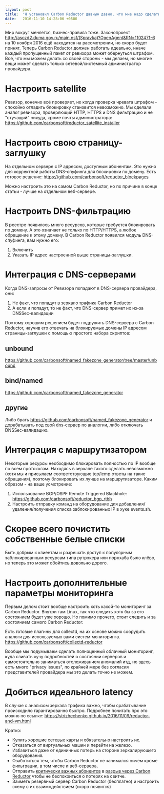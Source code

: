 ```yaml
---
layout: post
title:  "Я установил Carbon Reductor давным давно, что мне надо сделать чтобы всё было хорошо?"
date:   2016-11-10 14:28:06 +0500
---
```


Мир вокруг меняется, бизнес-правила тоже. Законопроект <http://asozd2.duma.gov.ru/main.nsf/(Spravka)?OpenAgent&RN=1102471-6> на 10 ноября 2016 ещё находится на рассмотрении, но скоро будет принят. Теперь Carbon Reductor должен работать идеально, иначе каждый пропущенный пакет от ревизора может обернуться штрафом. Всё, что мы можем делать со своей стороны - мы делаем, но многие вещи может сделать только сетевой/системный администратор провайдера.

# Настроить satellite

Ревизор, конечно всё проверяет, но когда проверка чревата штрафом - спокойно отладить блокировку становится невозможно. Мы сделали аналог ревизора, проверяющий HTTP, HTTPS и DNS фильтрацию и не "стучащий" никуда, кроме почты администратора: <https://github.com/carbonsoft/reductor_satellite_installer>

# Настроить свою страницу-заглушку

На отдельном сервере с IP адресом, доступным абонентам. Это нужно для корректной работы DNS-спуфинга для блокировки по домену. Есть готовое решение: <https://github.com/carbonsoft/reductor_blockpages>

Можно настроить это на самом Carbon Reductor, но по причине в конце статьи - лучше на отдельном веб-сервере.

# Настроить DNS-фильтрацию

В реестре появилось много ресурсов, которые требуется блокировать по домену. А это означает не только по HTTP/HTTPS, а любое обращение к этому домену. В Carbon Reductor появился модуль DNS-спуфинга, вам нужно его:

1. Включить
2. Указать IP адрес настроенной выше страницы-заглушки.

# Интеграция с DNS-серверами

Когда DNS-запросы от Ревизора попадают в DNS-сервера провайдера, они:

1. Не факт, что попадут в зеркало трафика Carbon Reductor
2. А если и попадут, то не факт, что DNS-сервер примет их из-за DNSSec-валидации

Поэтому хорошим решением будет подружить DNS-сервера с Carbon Reductor, научив его отвечать на блокируемые домены IP адресом страницы-заглушки с помощью простого набора скриптов:

## unbound

<https://github.com/carbonsoft/named_fakezone_generator/tree/master/unbound>

## bind/named

<https://github.com/carbonsoft/named_fakezone_generator>

## другие

Либо брать <https://github.com/carbonsoft/named_fakezone_generator> и дорабатывать под свой dns-сервер по аналогии, либо отключать DNSSec-валидацию.

# Интеграция с маршрутизатором

Некоторые ресурсы необходимо блокировать полностью по IP вообще по всем протоколам. Находясь в зеркале такого сделать невозможно (хотя мы и присылаем соответствующие tcp/icmp ответы на такие обращения), поэтому блокировать их лучше на маршрутизаторе. Каким образом - на ваше усмотрение:

1. Использование BGP/OSPF Remote Triggered Blackhole: <https://github.com/carbonsoft/reductor_bgp_rtbh>
2. Настроить отправку команд на оборудование для добавления/удаления/получения списка заблокированных IP в хуке events.sh.

# Скорее всего почистить собственные белые списки

Быть добрым к клиентам и разрешать доступ к популярным заблокированным ресурсам типа рутрэкера или порнхаба было клёво, но теперь это может обойтись довольно дорого.

# Настроить дополнительные параметры мониторинга

Первым делом стоит вообще настроить хоть какой-то мониторинг за Carbon Reductor. Внутри там Linux, так что следить хотя бы за его состоянием будет уже хорошо. Но помимо прочего, стоит следить и за состоянием самого Carbon Reductor:

Есть готовые плагины для collectd, на их основе можно соорудить аналоги для используемых вами систем мониторинга. <https://github.com/carbonsoft/collectd-reductor>

Вообще мы подумываем сделать полноценный облачный мониторинг, куда сливать кучу подробностей о состоянии серверов и самостоятельно заниматься отслеживанием аномалий итд, но здесь есть много "privacy issues", по крайней мере без согласия представителей провайдера мы это делать точно не можем.

# Добиться идеального latency

В случае с анализом зеркала трафика важно, чтобы срабатывание происходило гарантированно быстро. Подробнее почитать про это можно по ссылке: <https://strizhechenko.github.io/2016/11/09/reductor-and-vm.html>

Кратко:

- Купить хорошие сетевые карты и обязательно настроить их.
- Отказаться от виртуальных машин и перейти на железо.
- Избавиться даже от единичных потерь на стороне зеркалирующего оборудования.
- Озаботиться тем, чтобы Carbon Reductor не занимался ничем кроме фильтрации, в том числе и веб-сервера.
- Отправить [критически важных абонентов](https://portal.rfc-revizor.ru/) в [разрыв через Carbon Reductor](http://docs.carbonsoft.ru/pages/viewpage.action?pageId=67108964) чтобы не беспокоиться о потерях на свитче.
- Заиметь резервный сервер Carbon Reductor (бесплатно) и настроить схему с их взаимодействием (скоро появится)
